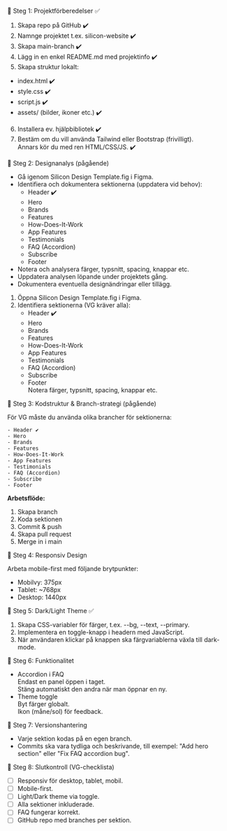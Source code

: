 🔹 Steg 1: Projektförberedelser ✅

1. Skapa repo på GitHub ✔️  
2. Namnge projektet t.ex. silicon-website ✔️  
3. Skapa main-branch ✔️  
4. Lägg in en enkel README.md med projektinfo ✔️  
5. Skapa struktur lokalt:  
  - index.html ✔️  
  - style.css ✔️  
  - script.js ✔️  
  - assets/ (bilder, ikoner etc.) ✔️  
6. Installera ev. hjälpbibliotek ✔️  
7. Bestäm om du vill använda Tailwind eller Bootstrap (frivilligt).  
  Annars kör du med ren HTML/CSS/JS. ✔️

🔸 Steg 2: Designanalys (pågående)

- Gå igenom Silicon Design Template.fig i Figma.
- Identifiera och dokumentera sektionerna (uppdatera vid behov):
  - Header ✔️
  - Hero
  - Brands
  - Features
  - How-Does-It-Work
  - App Features
  - Testimonials
  - FAQ (Accordion)
  - Subscribe
  - Footer
- Notera och analysera färger, typsnitt, spacing, knappar etc.
- Uppdatera analysen löpande under projektets gång.
- Dokumentera eventuella designändringar eller tillägg.

1. Öppna Silicon Design Template.fig i Figma.  
2. Identifiera sektionerna (VG kräver alla):  
    - Header ✔️ 
    - Hero  
    - Brands  
    - Features  
    - How-Does-It-Work  
    - App Features  
    - Testimonials  
    - FAQ (Accordion)  
    - Subscribe  
    - Footer  
    Notera färger, typsnitt, spacing, knappar etc.

🔸 Steg 3: Kodstruktur & Branch-strategi (pågående)

För VG måste du använda olika brancher för sektionerna:

    - Header ✔️
    - Hero  
    - Brands  
    - Features  
    - How-Does-It-Work  
    - App Features  
    - Testimonials  
    - FAQ (Accordion)  
    - Subscribe  
    - Footer  

**Arbetsflöde:**  
1. Skapa branch  
2. Koda sektionen  
3. Commit & push  
4. Skapa pull request  
5. Merge in i main

🔸 Steg 4: Responsiv Design

Arbeta mobile-first med följande brytpunkter:  
- Mobilvy: 375px  
- Tablet: ~768px  
- Desktop: 1440px

🔹 Steg 5: Dark/Light Theme ✅

1. Skapa CSS-variabler för färger, t.ex. --bg, --text, --primary.  
2. Implementera en toggle-knapp i headern med JavaScript.  
3. När användaren klickar på knappen ska färgvariablerna växla till dark-mode.

🔸 Steg 6: Funktionalitet

- Accordion i FAQ  
  Endast en panel öppen i taget.  
  Stäng automatiskt den andra när man öppnar en ny.  
- Theme toggle  
  Byt färger globalt.  
  Ikon (måne/sol) för feedback.

🔸 Steg 7: Versionshantering

- Varje sektion kodas på en egen branch.  
- Commits ska vara tydliga och beskrivande, till exempel: "Add hero section" eller "Fix FAQ accordion bug".

🔸 Steg 8: Slutkontroll (VG-checklista)

- [ ] Responsiv för desktop, tablet, mobil.  
- [ ] Mobile-first.  
- [ ] Light/Dark theme via toggle.  
- [ ] Alla sektioner inkluderade.  
- [ ] FAQ fungerar korrekt.  
- [ ] GitHub repo med branches per sektion.
